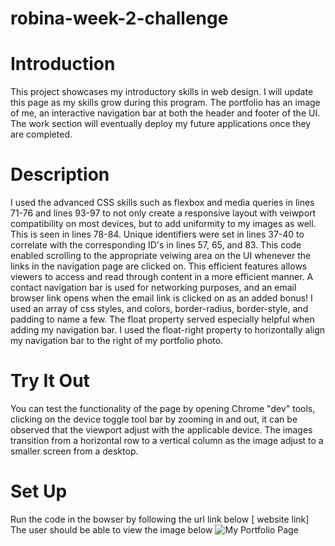 # robina-week-2-challenge
# Introduction
 This project showcases my introductory skills in web design. I will update this page as my skills grow during this program. The portfolio has an image of me, an interactive navigation bar at both the header and footer of the UI. The work section will eventually deploy my future applications once they are completed. 

 # Description
 I used the advanced CSS skills such as flexbox and media queries in lines 71-76 and lines 93-97 to not only create a responsive layout with veiwport compatibility on most devices, but to add uniformity to my images as well. This is seen in lines 78-84. Unique identifiers were set in lines 37-40 to correlate with the corresponding ID's in lines 57, 65, and 83. This code enabled scrolling to the appropriate veiwing area on the UI whenever the links in the navigation page are clicked on. This efficient features allows viewers to access and read through content in a more efficient manner. A contact navigation bar is used for networking purposes, and an email browser link opens when the email link is clicked on as an added bonus! I used an array of css styles, and colors, border-radius, border-style, and padding to name a few. The float property served especially helpful when adding my navigation bar. I used the float-right property to horizontally align my navigation bar to the right of my portfolio photo. 

 # Try It Out 
 You can test the functionality of the page by opening Chrome "dev" tools, clicking on the device toggle tool bar by zooming in and out, it can be observed that the viewport adjust with the applicable device. The images transition from a horizontal row to a vertical column as the image adjust to a smaller screen from a desktop. 

 # Set Up 
 Run the code in the bowser by following the url link below
[ website link]
The user should be able to view the image below 
![My Portfolio Page](assets/images/assets/images/Myscreenshot.png "Picture of my portfolio page")